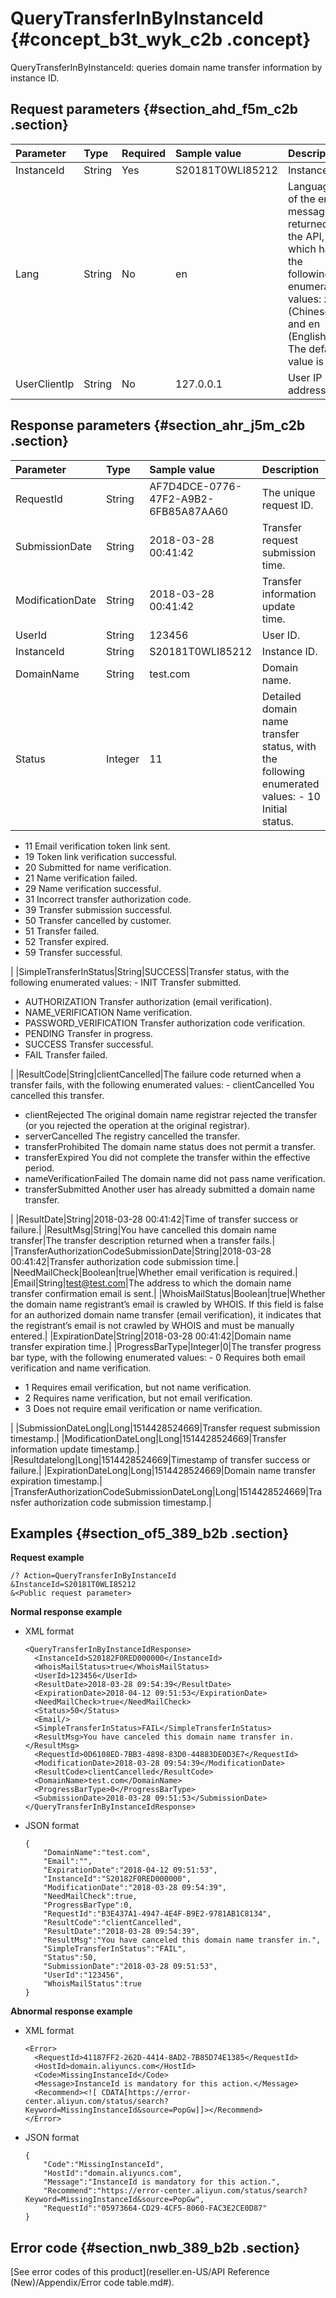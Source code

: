 # QueryTransferInByInstanceId {#concept_b3t_wyk_c2b .concept}

QueryTransferInByInstanceId: queries domain name transfer information by instance ID.

## Request parameters {#section_ahd_f5m_c2b .section}

|Parameter|Type|Required|Sample value|Description|
|:--------|:---|:-------|:-----------|:----------|
|InstanceId|String|Yes|S20181T0WLI85212|Instance ID.|
|Lang|String|No|en|Language of the error message returned by the API, which has the following enumerated values: zh \(Chinese\) and en \(English\). The default value is en.|
|UserClientIp|String|No|127.0.0.1|User IP address.|

## Response parameters {#section_ahr_j5m_c2b .section}

|Parameter|Type|Sample value|Description|
|:--------|:---|:-----------|:----------|
|RequestId|String|AF7D4DCE-0776-47F2-A9B2-6FB85A87AA60|The unique request ID.|
|SubmissionDate|String|2018-03-28 00:41:42|Transfer request submission time.|
|ModificationDate|String|2018-03-28 00:41:42|Transfer information update time.|
|UserId|String|123456|User ID.|
|InstanceId|String|S20181T0WLI85212|Instance ID.|
|DomainName|String|test.com|Domain name.|
|Status|Integer|11|Detailed domain name transfer status, with the following enumerated values: -   10 Initial status.
-   11 Email verification token link sent.
-   19 Token link verification successful.
-   20 Submitted for name verification.
-   21 Name verification failed.
-   29 Name verification successful.
-   31 Incorrect transfer authorization code.
-   39 Transfer submission successful.
-   50 Transfer cancelled by customer.
-   51 Transfer failed.
-   52 Transfer expired.
-   59 Transfer successful.

 |
|SimpleTransferInStatus|String|SUCCESS|Transfer status, with the following enumerated values: -   INIT Transfer submitted.
-   AUTHORIZATION Transfer authorization \(email verification\).
-   NAME\_VERIFICATION Name verification.
-   PASSWORD\_VERIFICATION Transfer authorization code verification.
-   PENDING Transfer in progress.
-   SUCCESS Transfer successful.
-   FAIL Transfer failed.

 |
|ResultCode|String|clientCancelled|The failure code returned when a transfer fails, with the following enumerated values: -   clientCancelled You cancelled this transfer.
-   clientRejected The original domain name registrar rejected the transfer \(or you rejected the operation at the original registrar\).
-   serverCancelled The registry cancelled the transfer.
-   transferProhibited The domain name status does not permit a transfer.
-   transferExpired You did not complete the transfer within the effective period.
-   nameVerificationFailed The domain name did not pass name verification.
-   transferSubmitted Another user has already submitted a domain name transfer.

 |
|ResultDate|String|2018-03-28 00:41:42|Time of transfer success or failure.|
|ResultMsg|String|You have cancelled this domain name transfer|The transfer description returned when a transfer fails.|
|TransferAuthorizationCodeSubmissionDate|String|2018-03-28 00:41:42|Transfer authorization code submission time.|
|NeedMailCheck|Boolean|true|Whether email verification is required.|
|Email|String|test@test.com|The address to which the domain name transfer confirmation email is sent.|
|WhoisMailStatus|Boolean|true|Whether the domain name registrant’s email is crawled by WHOIS. If this field is false for an authorized domain name transfer \(email verification\), it indicates that the registrant’s email is not crawled by WHOIS and must be manually entered.|
|ExpirationDate|String|2018-03-28 00:41:42|Domain name transfer expiration time.|
|ProgressBarType|Integer|0|The transfer progress bar type, with the following enumerated values: -   0 Requires both email verification and name verification.
-   1 Requires email verification, but not name verification.
-   2 Requires name verification, but not email verification.
-   3 Does not require email verification or name verification.

 |
|SubmissionDateLong|Long|1514428524669|Transfer request submission timestamp.|
|ModificationDateLong|Long|1514428524669|Transfer information update timestamp.|
|Resultdatelong|Long|1514428524669|Timestamp of transfer success or failure.|
|ExpirationDateLong|Long|1514428524669|Domain name transfer expiration timestamp.|
|TransferAuthorizationCodeSubmissionDateLong|Long|1514428524669|Transfer authorization code submission timestamp.|

## Examples {#section_of5_389_b2b .section}

**Request example**

```
/? Action=QueryTransferInByInstanceId
&InstanceId=S20181T0WLI85212
&<Public request parameter>
```

**Normal response example**

-   XML format

    ```
    <QueryTransferInByInstanceIdResponse>
      <InstanceId>S20182F0RED000000</InstanceId>
      <WhoisMailStatus>true</WhoisMailStatus>
      <UserId>123456</UserId>
      <ResultDate>2018-03-28 09:54:39</ResultDate>
      <ExpirationDate>2018-04-12 09:51:53</ExpirationDate>
      <NeedMailCheck>true</NeedMailCheck>
      <Status>50</Status>
      <Email/>
      <SimpleTransferInStatus>FAIL</SimpleTransferInStatus>
      <ResultMsg>You have canceled this domain name transfer in.</ResultMsg>
      <RequestId>0D6108ED-7BB3-4898-83D0-44883DE0D3E7</RequestId>
      <ModificationDate>2018-03-28 09:54:39</ModificationDate>
      <ResultCode>clientCancelled</ResultCode>
      <DomainName>test.com</DomainName>
      <ProgressBarType>0</ProgressBarType>
      <SubmissionDate>2018-03-28 09:51:53</SubmissionDate>
    </QueryTransferInByInstanceIdResponse>
    ```

-   JSON format

    ```
    {
        "DomainName":"test.com",
        "Email":"",
        "ExpirationDate":"2018-04-12 09:51:53",
        "InstanceId":"S20182F0RED000000",
        "ModificationDate":"2018-03-28 09:54:39",
        "NeedMailCheck":true,
        "ProgressBarType":0,
        "RequestId":"B3E437A1-4947-4E4F-B9E2-9781AB1C8134",
        "ResultCode":"clientCancelled",
        "ResultDate":"2018-03-28 09:54:39",
        "ResultMsg":"You have canceled this domain name transfer in.",
        "SimpleTransferInStatus":"FAIL",
        "Status":50,
        "SubmissionDate":"2018-03-28 09:51:53",
        "UserId":"123456",
        "WhoisMailStatus":true
    }
    ```


**Abnormal response example**

-   XML format

    ```
    <Error>
      <RequestId>41187FF2-262D-4414-8AD2-7B85D74E1385</RequestId>
      <HostId>domain.aliyuncs.com</HostId>
      <Code>MissingInstanceId</Code>
      <Message>InstanceId is mandatory for this action.</Message>
      <Recommend><![ CDATA[https://error-center.aliyun.com/status/search?Keyword=MissingInstanceId&source=PopGw]]></Recommend>
    </Error>
    ```

-   JSON format

    ```
    {
        "Code":"MissingInstanceId",
        "HostId":"domain.aliyuncs.com",
        "Message":"InstanceId is mandatory for this action.",
        "Recommend":"https://error-center.aliyun.com/status/search?Keyword=MissingInstanceId&source=PopGw",
        "RequestId":"05973664-CD29-4CF5-8060-FAC3E2CE0D87"
    }
    ```


## Error code {#section_nwb_389_b2b .section}

[See error codes of this product](reseller.en-US/API Reference (New)/Appendix/Error code table.md#).

